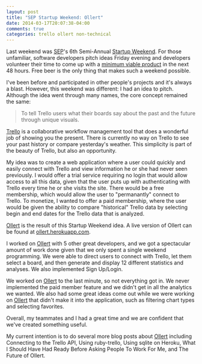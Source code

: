 ```yaml
---
layout: post
title: "SEP Startup Weekend: Ollert"
date: 2014-03-17T20:07:38-04:00
comments: true
categories: trello ollert non-technical
---
```


Last weekend was [SEP](//sep.com)'s 6th Semi-Annual [Startup Weekend](//sep.com/labs/startupweekend/). For those unfamiliar, software developers pitch ideas Friday evening and developers volunteer their time to come up with a [minimum viable product](//en.wikipedia.org/wiki/Minimum_viable_product) in the next 48 hours. Free beer is the only thing that makes such a weekend possible.

I've been before and participated in other people's projects and it's always a blast. However, this weekend was different: I had an idea to pitch. Although the idea went through many names, the core concept remained the same:

> To tell Trello users what their boards say about the past and the future through unique visuals.

[Trello](//trello.com) is a collaborative workflow management tool that does a wonderful job of showing you the present. There is currently no way on Trello to see your past history or compare yesterday's weather. This simplicity is part of the beauty of Trello, but also an opportunity.

My idea was to create a web application where a user could quickly and easily connect with Trello and view information he or she had never seen previously. I would offer a trial service requiring no login that would allow access to all this data, given that the user puts up with authenticating with Trello every time he or she visits the site. There would be a free membership, which would allow the user to "permanantly" connect to Trello. To monetize, I wanted to offer a paid membership, where the user would be given the ability to compare "historical" Trello data by selecting begin and end dates for the Trello data that is analyzed.

[Ollert][ollert] is the result of this Startup Weekend idea. A live version of Ollert can be found at [ollert.herokuapp.com][ollert].

I worked on [Ollert][ollert] with 5 other great developers, and we got a spectacular amount of work done given that we only spent a single weekend programming. We were able to direct users to connect with Trello, let them select a board, and then generate and display 12 different statistics and analyses. We also implemented Sign Up/Login.

We worked on [Ollert][ollert] to the last minute, so not everything got in. We never implemented the paid member feature and we didn't get in all the analytics we wanted. We also had some great ideas come out while we were working on [Ollert][ollert] that didn't make it into the application, such as filtering chart types and selecting favorites.

Overall, my teammates and I had a great time and we are confident that we've created something useful.

My current intention is to do several more blog posts about [Ollert][ollert] including Connecting to the Trello API, Using ruby-trello, Using sqlite on Heroku, What I Should Have Had Ready Before Asking People To Work For Me, and The Future of Ollert.

[ollert]: //ollert.herokuapp.com

